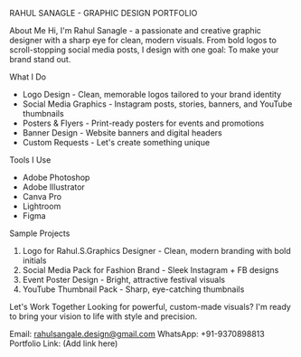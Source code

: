 RAHUL SANAGLE - GRAPHIC DESIGN PORTFOLIO

About Me
Hi, I'm Rahul Sanagle - a passionate and creative graphic designer with a sharp eye for clean, modern visuals.
From bold logos to scroll-stopping social media posts, I design with one goal:
To make your brand stand out.

What I Do
- Logo Design - Clean, memorable logos tailored to your brand identity
- Social Media Graphics - Instagram posts, stories, banners, and YouTube thumbnails
- Posters & Flyers - Print-ready posters for events and promotions
- Banner Design - Website banners and digital headers
- Custom Requests - Let's create something unique

Tools I Use
- Adobe Photoshop
- Adobe Illustrator
- Canva Pro
- Lightroom
- Figma

Sample Projects
1. Logo for Rahul.S.Graphics Designer - Clean, modern branding with bold initials
2. Social Media Pack for Fashion Brand - Sleek Instagram + FB designs
3. Event Poster Design - Bright, attractive festival visuals
4. YouTube Thumbnail Pack - Sharp, eye-catching thumbnails

Let's Work Together
Looking for powerful, custom-made visuals?
I'm ready to bring your vision to life with style and precision.

Email: rahulsangale.design@gmail.com
WhatsApp: +91-9370898813
Portfolio Link: (Add link here)
